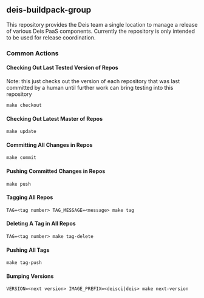 deis-buildpack-group
--------------------

This repository provides the Deis team a single location to manage a release of
various Deis PaaS components. Currently the repository is only intended to be
used for release coordination.

### Common Actions

#### Checking Out Last Tested Version of Repos

Note: this just checks out the version
of each repository that was last committed by a
human until further work can bring testing into
this repository

    make checkout

#### Checking Out Latest Master of Repos

    make update

#### Committing All Changes in Repos

    make commit

#### Pushing Committed Changes in Repos

    make push

#### Tagging All Repos

    TAG=<tag number> TAG_MESSAGE=<message> make tag

#### Deleting A Tag in All Repos

    TAG=<tag number> make tag-delete

#### Pushing All Tags

    make tag-push

#### Bumping Versions

    VERSION=<next version> IMAGE_PREFIX=<deisci|deis> make next-version
